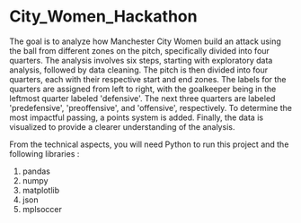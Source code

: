 # City_Women_Hackathon

The goal is to analyze how Manchester City Women build an attack using the ball from different zones on the pitch, specifically divided into four quarters. The analysis involves six steps, starting with exploratory data analysis, followed by data cleaning. The pitch is then divided into four quarters, each with their respective start and end zones. The labels for the quarters are assigned from left to right, with the goalkeeper being in the leftmost quarter labeled 'defensive'. The next three quarters are labeled 'predefensive', 'preoffensive', and 'offensive', respectively. To determine the most impactful passing, a points system is added. Finally, the data is visualized to provide a clearer understanding of the analysis.

From the technical aspects, you will need Python to run this project and the following libraries :
1. pandas
2. numpy
3. matplotlib
4. json
5. mplsoccer


